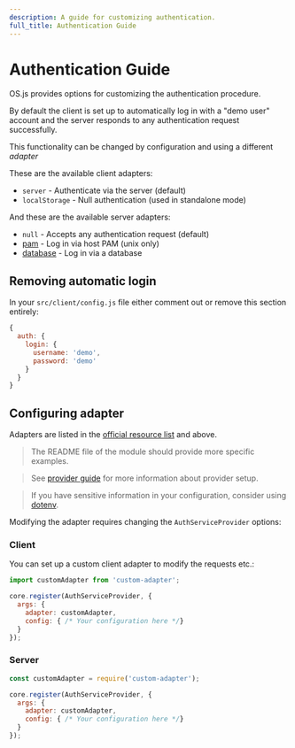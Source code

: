 ```yaml
---
description: A guide for customizing authentication.
full_title: Authentication Guide
---
```


# Authentication Guide

OS.js provides options for customizing the authentication procedure.

By default the client is set up to automatically log in with a "demo user" account and the server responds to any authentication request successfully.

This functionality can be changed by configuration and using a different *adapter*

These are the available client adapters:

* `server` - Authenticate via the server (default)
* `localStorage` - Null authentication (used in standalone mode)

And these are the available server adapters:

* `null` - Accepts any authentication request (default)
* [pam](https://github.com/os-js/osjs-pam-auth) - Log in via host PAM (unix only)
* [database](https://github.com/os-js/osjs-database-auth) - Log in via a database

## Removing automatic login

In your `src/client/config.js` file either comment out or remove this section entirely:

```javascript
{
  auth: {
    login: {
      username: 'demo',
      password: 'demo'
    }
  }
}
```

## Configuring adapter

Adapters are listed in the [official resource list](/resource/official/README.md) and above.

> The README file of the module should provide more specific examples.

> See [provider guide](../provider/README.md) for more information about provider setup.

> If you have sensitive information in your configuration, consider using [dotenv](https://github.com/motdotla/dotenv).

Modifying the adapter requires changing the `AuthServiceProvider` options:

### Client

You can set up a custom client adapter to modify the requests etc.:

```javascript
import customAdapter from 'custom-adapter';

core.register(AuthServiceProvider, {
  args: {
    adapter: customAdapter,
    config: { /* Your configuration here */}
  }
});
```

### Server

```javascript
const customAdapter = require('custom-adapter');

core.register(AuthServiceProvider, {
  args: {
    adapter: customAdapter,
    config: { /* Your configuration here */}
  }
});
```
